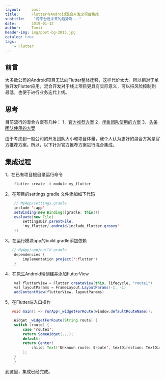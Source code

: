 ```yaml
---
layout:     post
title:      Flutter与Android混合开发之项目集成
subtitle:    "跨平台是未来的趋势啊..."
date:       2019-01-12
author:     Toeii
header-img: img/post-bg-2015.jpg
catalog: true
tags:
    - Flutter
---
```


## 前言
大多数公司的Android项目无法向Flutter整体迁移，这样代价太大。所以相对于单独开发Flutter应用，混合开发对于线上项目更具有实际意义，可以把风险控制到最低，也便于进行业务迭代上线。

## 思考
目前流行的混合方案有几种：
    1，[官方推荐方案](https://github.com/flutter/flutter/wiki/Add-Flutter-to-existing-apps) 
    2，[闲鱼团队使用的方案](https://yq.aliyun.com/articles/618599?spm=a2c4e.11153959.0.0.4f29616b9f6OWs)
    3，[头条团队使用的方案](https://mp.weixin.qq.com/s/wdbVVzZJFseX2GmEbuAdfA)

由于考虑到一般公司的开发团队大小和项目体量，我个人认为更好的混合方案是官方推荐方案。所以，以下针对官方推荐方案进行混合集成。

## 集成过程
1，在已有项目根目录运行命令

```XML
    flutter create -t module my_flutter
```

2，在项目的settings.gradle 文件添加如下代码

```java
    // MyApp/settings.gradle
    include ':app'                                    
    setBinding(new Binding([gradle: this]))                                 
    evaluate(new File(                                                    
        settingsDir.parentFile,                                            
        'my_flutter/.android/include_flutter.groovy'                       
    )) 
```

3，在运行模块app的build.gradle添加依赖

```java
   // MyApp/app/build.gradle
    dependencies {
        implementation project(':flutter')
    }
```

4，在原生Android端创建并添加flutterView

```java
    val flutterView = Flutter.createView(this, lifecycle, "route1")
    val layoutParams = FrameLayout.LayoutParams(-1, -1)
    addContentView(flutterView, layoutParams)
```

5，在Flutter端入口操作

```java
   void main() => runApp(_widgetForRoute(window.defaultRouteName));

    Widget _widgetForRoute(String route) {
    switch (route) {
        case 'route1':
        return SomeWidget(...);
        default:
        return Center(
            child: Text('Unknown route: $route', textDirection: TextDirection.ltr),
        );
    }
    }
```

到这里，集成已经完成。






